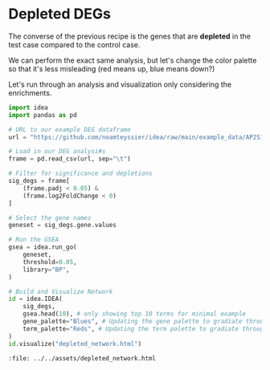# Depleted DEGs

The converse of the previous recipe is the genes that are **depleted** in the test
case compared to the control case.

We can perform the exact same analysis, but let's change the color palette so that
it's less misleading (red means up, blue means down?)

Let's run through an analysis and visualization only considering the enrichments.

```python
import idea
import pandas as pd

# URL to our example DEG dataframe
url = "https://github.com/noamteyssier/idea/raw/main/example_data/AP2S1.tab.gz"

# Load in our DEG analysi#s
frame = pd.read_csv(url, sep="\t")

# Filter for significance and depletions
sig_degs = frame[
    (frame.padj < 0.05) &
    (frame.log2FoldChange < 0)
]

# Select the gene names
geneset = sig_degs.gene.values

# Run the GSEA
gsea = idea.run_go(
    geneset,
    threshold=0.05,
    library="BP",
)

# Build and Visualize Network
id = idea.IDEA(
    sig_degs,
    gsea.head(10), # only showing top 10 terms for minimal example
    gene_palette="Blues", # Updating the gene palette to gradiate through shades of blue
    term_palette="Reds", # Updating the term palette to gradiate through shades of red
)
id.visualize("depleted_network.html")
```

```{raw} html
:file: ../../assets/depleted_network.html
```
